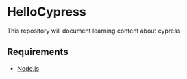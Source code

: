 # HelloCypress
This repository will document learning content about cypress

## Requirements

- [Node.js](https://nodejs.org/en/)
